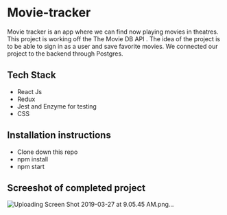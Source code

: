 # Movie-tracker 
Movie tracker is an app where we can find now playing movies in theatres. This project is working off the The Movie DB API . The idea of the project is to be able to sign in as a user and save favorite movies.
We connected our project to the backend through Postgres. 


## Tech Stack

* React Js
* Redux 
* Jest and Enzyme for testing 
* CSS 

## Installation instructions 
* Clone down this repo 
* npm install
* npm start 

## Screeshot of completed project 
![Uploading Screen Shot 2019-03-27 at 9.05.45 AM.png…]()

